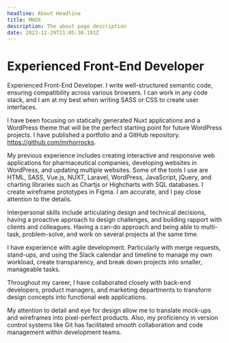 ```yaml
---
headline: About Headline
title: MHOX
description: The about page description
date: 2023-12-29T21:05:30.191Z
---
```

# Experienced Front-End Developer

Experienced Front-End Developer. I write well-structured semantic code, ensuring compatibility across various browsers. I can work in any code stack, and I am at my best when writing SASS or CSS to create user interfaces.

I have been focusing on statically generated Nuxt applications and a WordPress theme that will be the perfect starting point for future WordPress projects. I have published a portfolio and a GitHub repository. https://github.com/mrhorrocks.

My previous experience includes creating interactive and responsive web applications for pharmaceutical companies,  developing websites in WordPress, and updating multiple websites. Some of the tools I use are HTML, SASS, Vue.js, NUXT, Laravel, WordPress, JavaScript, jQuery, and charting libraries such as  Chartjs or Highcharts with SQL databases. I create wireframe prototypes in Figma. I am accurate, and I pay close attention to the details.

Interpersonal skills include articulating design and technical decisions, having a proactive approach to design challenges, and building rapport with clients and colleagues. Having a can-do approach and being able to multi-task, problem-solve, and work on several projects at the same time.

I have experience with agile development. Particularly with merge requests, stand-ups, and using the Slack calendar and timeline to manage my own workload, create transparency, and break down projects into smaller, manageable tasks.

Throughout my career, I have collaborated closely with back-end developers, product managers, and marketing departments to transform design concepts into functional web applications. 

My attention to detail and eye for design allow me to translate mock-ups and wireframes into pixel-perfect products. Also, my proficiency in version control systems like Git has facilitated smooth collaboration and code management within development teams.

